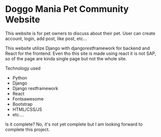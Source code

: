 # Doggo Mania Pet Community Website

This website is for pet owners to discuss about their pet. User can create account, login, add post, like post, etc...

This website utilize Django with djangorestframework for backend and React for the frontend. Even tho this site is made using react it is not SAP, so of the page are kinda single page but not the whole site.


Technology used
- Python
- Django
- Django restframework
- React
- Fontsawesome
- Bootstrap
- HTML/CSS/JS
- etc....


Is it complete? No, it's not yet complete but I am looking forward to complete this project.